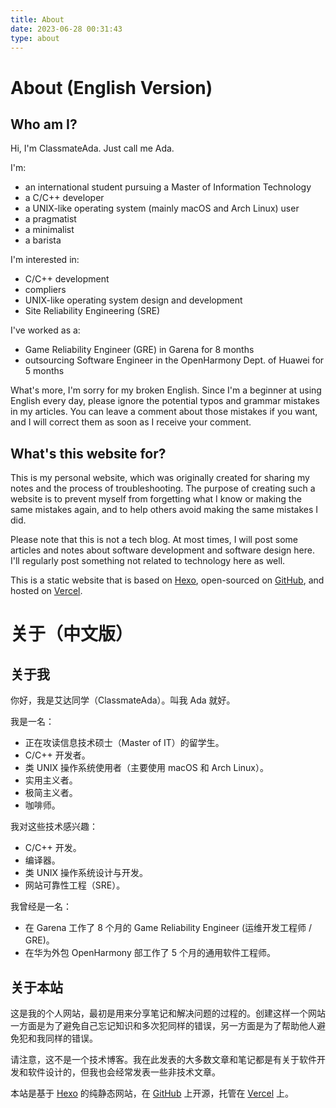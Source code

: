 ```yaml
---
title: About
date: 2023-06-28 00:31:43
type: about
---
```


# About (English Version)

## Who am I?

Hi, I'm ClassmateAda. Just call me Ada.

I'm:

- an international student pursuing a Master of Information Technology
- a C/C++ developer
- a UNIX-like operating system (mainly macOS and Arch Linux) user
- a pragmatist
- a minimalist
- a barista

I'm interested in:

- C/C++ development
- compliers
- UNIX-like operating system design and development
- Site Reliability Engineering (SRE)
  
I've worked as a:

- Game Reliability Engineer (GRE) in Garena for 8 months
- outsourcing Software Engineer in the OpenHarmony Dept. of Huawei for 5 months

What's more, I'm sorry for my broken English. Since I'm a beginner at using English every day, please ignore the potential typos and grammar mistakes in my articles. You can leave a comment about those mistakes if you want, and I will correct them as soon as I receive your comment.

## What's this website for?

This is my personal website, which was originally created for sharing my notes and the process of troubleshooting. The purpose of creating such a website is to prevent myself from forgetting what I know or making the same mistakes again, and to help others avoid making the same mistakes I did.

Please note that this is not a tech blog. At most times, I will post some articles and notes about software development and software design here. I'll regularly post something not related to technology here as well.

This is a static website that is based on [Hexo](https://hexo.io), open-sourced on [GitHub](https://github.com), and hosted on [Vercel](https://vercel.com).

# 关于（中文版）

## 关于我

你好，我是艾达同学（ClassmateAda）。叫我 Ada 就好。

我是一名：

- 正在攻读信息技术硕士（Master of IT）的留学生。
- C/C++ 开发者。
- 类 UNIX 操作系统使用者（主要使用 macOS 和 Arch Linux）。
- 实用主义者。
- 极简主义者。
- 咖啡师。

我对这些技术感兴趣：

- C/C++ 开发。
- 编译器。
- 类 UNIX 操作系统设计与开发。
- 网站可靠性工程（SRE）。

我曾经是一名：

- 在 Garena 工作了 8 个月的 Game Reliability Engineer (运维开发工程师 / GRE)。
- 在华为外包 OpenHarmony 部工作了 5 个月的通用软件工程师。

## 关于本站

这是我的个人网站，最初是用来分享笔记和解决问题的过程的。创建这样一个网站一方面是为了避免自己忘记知识和多次犯同样的错误，另一方面是为了帮助他人避免犯和我同样的错误。

请注意，这不是一个技术博客。我在此发表的大多数文章和笔记都是有关于软件开发和软件设计的，但我也会经常发表一些非技术文章。

本站是基于 [Hexo](https://hexo.io) 的纯静态网站，在 [GitHub](https://github.com) 上开源，托管在 [Vercel](https://vercel.com) 上。
